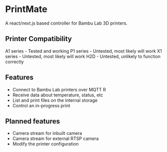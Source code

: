 # PrintMate
A react/next.js based controller for Bambu Lab 3D printers. 

## Printer Compatibility
A1 series - Tested and working
P1 series - Untested, most likely will work
X1 series - Untested, most likely will work
H2D - Untested, unlikely to function correctly

## Features
* Connect to Bambu Lab printers over MQTT R
* Receive data about temperature, status, etc
* List and print files on the internal storage
* Control an in-progress print

## Planned features
* Camera stream for inbuilt camera
* Camera stream for external RTSP camera
* Modify the printer configuration
